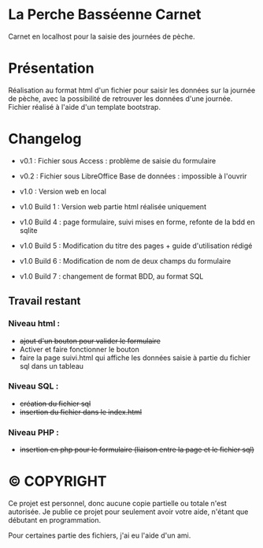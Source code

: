 # La Perche Basséenne Carnet
Carnet en localhost pour la saisie des journées de pèche. 

# Présentation
Réalisation au format html d'un fichier pour saisir les données sur la journée de pèche, avec la possibilité de retrouver les données d'une journée.
Fichier réalisé à l'aide d'un template bootstrap. 

# Changelog

  * v0.1 : Fichier sous Access : problème de saisie du formulaire
  * v0.2 : Fichier sous LibreOffice Base de données : impossible à l'ouvrir
  
  * v1.0 : Version web en local
  * v1.0 Build 1 : Version web partie html réalisée uniquement
  * v1.0 Build 4 : page formulaire, suivi mises en forme, refonte de la bdd en sqlite
  * v1.0 Build 5 : Modification du titre des pages + guide d'utilisation rédigé
  * v1.0 Build 6 : Modification de nom de deux champs du formulaire
  * v1.0 Build 7 : changement de format BDD, au format SQL

## Travail restant
### Niveau html :
  * <s>ajout d'un bouton pour valider le formulaire</s>
  * Activer et faire fonctionner le bouton
  * faire la page suivi.html qui affiche les données saisie à partie du fichier sql dans un tableau
### Niveau SQL :
  * <s>création du fichier sql</s>
  * <s>insertion du fichier dans le index.html</s>
### Niveau PHP :
  * <s>insertion en php pour le formulaire (liaison entre la page et le fichier sql)</s>

# © COPYRIGHT
Ce projet est personnel, donc aucune copie partielle ou totale n'est autorisée. 
Je publie ce projet pour seulement avoir votre aide, n'étant que débutant en programmation. 

Pour certaines partie des fichiers, j'ai eu l'aide d'un ami. 
